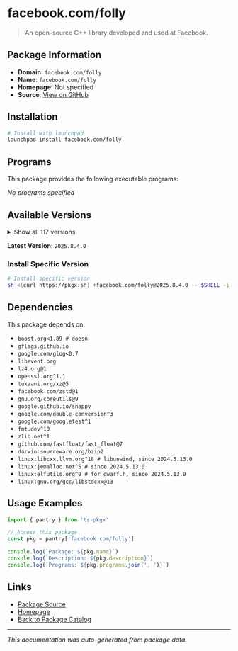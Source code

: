 # facebook.com/folly

> An open-source C++ library developed and used at Facebook.

## Package Information

- **Domain**: `facebook.com/folly`
- **Name**: `facebook.com/folly`
- **Homepage**: Not specified
- **Source**: [View on GitHub](https://github.com/pkgxdev/pantry/tree/main/projects/facebook.com/folly/package.yml)

## Installation

```bash
# Install with launchpad
launchpad install facebook.com/folly
```

## Programs

This package provides the following executable programs:

*No programs specified*

## Available Versions

<details>
<summary>Show all 117 versions</summary>

- `2025.8.4.0`, `2025.8.18.0`, `2025.8.11.0`, `2025.7.7.0`, `2025.7.28.0`
- `2025.7.21.0`, `2025.7.14.0`, `2025.6.9.0`, `2025.6.30.0`, `2025.6.23.0`
- `2025.6.2.0`, `2025.6.16.0`, `2025.5.5.0`, `2025.5.26.0`, `2025.5.19.0`
- `2025.5.12.0`, `2025.4.7.0`, `2025.4.28.0`, `2025.4.21.0`, `2025.4.14.0`
- `2025.3.31.0`, `2025.3.3.0`, `2025.3.24.0`, `2025.3.17.0`, `2025.3.10.0`
- `2025.2.3.0`, `2025.2.24.0`, `2025.2.17.0`, `2025.2.10.0`, `2025.1.6.0`
- `2025.1.27.0`, `2025.1.20.0`, `2025.1.13.0`, `2024.9.30.0`, `2024.9.23.0`
- `2024.9.2.0`, `2024.9.16.0`, `2024.8.5.0`, `2024.8.26.0`, `2024.8.19.0`
- `2024.8.12.0`, `2024.7.8.0`, `2024.7.29.0`, `2024.7.22.0`, `2024.7.15.0`
- `2024.7.1.0`, `2024.6.3.0`, `2024.6.24.0`, `2024.6.17.0`, `2024.6.10.0`
- `2024.5.6.0`, `2024.5.27.0`, `2024.5.20.0`, `2024.5.2.0`, `2024.5.13.0`
- `2024.4.8.0`, `2024.4.29.0`, `2024.4.22.0`, `2024.4.15.0`, `2024.4.1.0`
- `2024.3.4.0`, `2024.3.25.0`, `2024.3.18.0`, `2024.3.11.0`, `2024.2.5.0`
- `2024.2.26.0`, `2024.2.19.0`, `2024.2.12.0`, `2024.12.9.0`, `2024.12.30.0`
- `2024.12.23.0`, `2024.12.2.0`, `2024.12.16.0`, `2024.11.4.0`, `2024.11.25.0`
- `2024.11.18.0`, `2024.11.11.0`, `2024.10.7.0`, `2024.10.28.0`, `2024.10.21.0`
- `2024.10.14.0`, `2024.1.8.0`, `2024.1.29.0`, `2024.1.22.0`, `2024.1.15.0`
- `2024.1.1.0`, `2023.9.4.0`, `2023.9.25.0`, `2023.9.18.0`, `2023.9.11.0`
- `2023.8.28.0`, `2023.8.14.0`, `2023.7.3.0`, `2023.7.24.0`, `2023.7.17.0`
- `2023.7.10.0`, `2023.6.8.0`, `2023.6.12.0`, `2023.5.8.0`, `2023.5.22.0`
- `2023.5.15.0`, `2023.5.1.0`, `2023.4.24.0`, `2023.4.10.0`, `2023.12.4.0`
- `2023.12.25.0`, `2023.12.18.0`, `2023.12.11.0`, `2023.11.6.0`, `2023.11.27.0`
- `2023.11.20.0`, `2023.11.13.0`, `2023.10.9.0`, `2023.10.30.0`, `2023.10.23.0`
- `2023.10.2.0`, `2023.10.16.0`

</details>

**Latest Version**: `2025.8.4.0`

### Install Specific Version

```bash
# Install specific version
sh <(curl https://pkgx.sh) +facebook.com/folly@2025.8.4.0 -- $SHELL -i
```

## Dependencies

This package depends on:

- `boost.org<1.89 # doesn`
- `gflags.github.io`
- `google.com/glog<0.7`
- `libevent.org`
- `lz4.org@1`
- `openssl.org^1.1`
- `tukaani.org/xz@5`
- `facebook.com/zstd@1`
- `gnu.org/coreutils@9`
- `google.github.io/snappy`
- `google.com/double-conversion^3`
- `google.com/googletest^1`
- `fmt.dev^10`
- `zlib.net^1`
- `github.com/fastfloat/fast_float@7`
- `darwin:sourceware.org/bzip2`
- `linux:libcxx.llvm.org^18 # libunwind, since 2024.5.13.0`
- `linux:jemalloc.net^5 # since 2024.5.13.0`
- `linux:elfutils.org^0 # for dwarf.h, since 2024.5.13.0`
- `linux:gnu.org/gcc/libstdcxx@13`

## Usage Examples

```typescript
import { pantry } from 'ts-pkgx'

// Access this package
const pkg = pantry['facebook.com/folly']

console.log(`Package: ${pkg.name}`)
console.log(`Description: ${pkg.description}`)
console.log(`Programs: ${pkg.programs.join(', ')}`)
```

## Links

- [Package Source](https://github.com/pkgxdev/pantry/tree/main/projects/facebook.com/folly/package.yml)
- [Homepage](#)
- [Back to Package Catalog](../../../package-catalog.md)

---

*This documentation was auto-generated from package data.*

